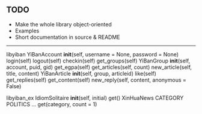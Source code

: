 ## TODO

- Make the whole library object-oriented
- Examples
- Short documentation in source & README

---

libyiban
	YiBanAccount
		__init__(self, username = None, password = None)
		login(self)
		logout(self)
		checkin(self)
		get_groups(self)
	YiBanGroup
		__init__(self, account, puid, gid)
		get_egpa(self)
		get_articles(self, count)
		new_article(self, title, content)
	YiBanArticle
		__init__(self, group, articleid)
		like(self)
		get_replies(self)
		get_content(self)
		new_reply(self, content, anonymous = False)

libyiban_ex
	IdiomSolitaire
		__init__(self, initial)
		get()
	XinHuaNews
		CATEGORY
			POLITICS
			...
		get(category, count = 1)

